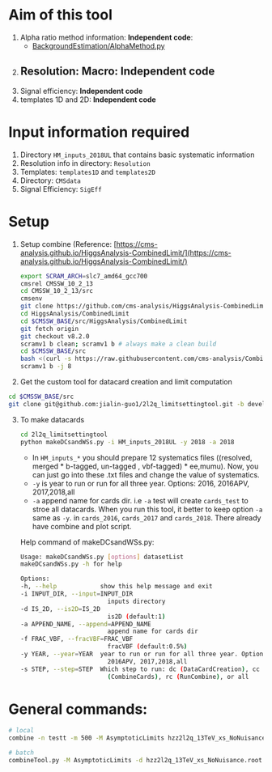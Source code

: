 # Aim of this tool

1. Alpha  ratio method information: **Independent code**:
    - [BackgroundEstimation/AlphaMethod.py](https://github.com/jialin-guo1/HZZAnalysis/blob/994e9a59b67da505dbe7d15605558ab414eb1310/BackgroundEstimation/AlphaMethod.py)
1.  Resolution: Macro: **Independent code**
    -
1. Signal efficiency: **Independent code**
1. templates 1D and 2D: **Independent code**


# Input information required

1. Directory `HM_inputs_2018UL` that contains basic systematic information
2. Resolution info in directory: `Resolution`
3. Templates: `templates1D` and  `templates2D`
4. Directory: `CMSdata`
5. Signal Efficiency: `SigEff`

# Setup

1. Setup combine (Reference: [https://cms-analysis.github.io/HiggsAnalysis-CombinedLimit/](https://cms-analysis.github.io/HiggsAnalysis-CombinedLimit/)

    ```bash
    export SCRAM_ARCH=slc7_amd64_gcc700
    cmsrel CMSSW_10_2_13
    cd CMSSW_10_2_13/src
    cmsenv
    git clone https://github.com/cms-analysis/HiggsAnalysis-CombinedLimit.git HiggsAnalysis/CombinedLimit
    cd HiggsAnalysis/CombinedLimit
    cd $CMSSW_BASE/src/HiggsAnalysis/CombinedLimit
    git fetch origin
    git checkout v8.2.0
    scramv1 b clean; scramv1 b # always make a clean build
    cd $CMSSW_BASE/src
    bash <(curl -s https://raw.githubusercontent.com/cms-analysis/CombineHarvester/master/CombineTools/scripts/sparse-checkout-ssh.sh)
    scramv1 b -j 8
    ```

2. Get the custom tool for datacard creation and limit computation

  ```bash
  cd $CMSSW_BASE/src
  git clone git@github.com:jialin-guo1/2l2q_limitsettingtool.git -b develop
  ```

3. To make datacards

    ```bash
    cd 2l2q_limitsettingtool
    python makeDCsandWSs.py -i HM_inputs_2018UL -y 2018 -a 2018
    ```

    - In `HM_inputs_*` you should prepare 12 systematics files  ((resolved, merged * b-tagged, un-tagged , vbf-tagged) * ee,mumu). Now, you can just go into these .txt files and change the value of systematics.
    - `-y` is year to run or run for all three year. Options: 2016, 2016APV, 2017,2018,all
    - `-a` append name for cards dir. i.e `-a` test will create `cards_test` to stroe all datacards. When you run this tool, it better to keep option `-a` same as `-y`. in `cards_2016`, `cards_2017` and `cards_2018`. There already have combine and plot script.

    Help command of makeDCsandWSs.py:

    ```bash
    Usage: makeDCsandWSs.py [options] datasetList
    makeDCsandWSs.py -h for help

    Options:
    -h, --help            show this help message and exit
    -i INPUT_DIR, --input=INPUT_DIR
                            inputs directory
    -d IS_2D, --is2D=IS_2D
                            is2D (default:1)
    -a APPEND_NAME, --append=APPEND_NAME
                            append name for cards dir
    -f FRAC_VBF, --fracVBF=FRAC_VBF
                            fracVBF (default:0.5%)
    -y YEAR, --year=YEAR  year to run or run for all three year. Options: 2016,
                            2016APV, 2017,2018,all
    -s STEP, --step=STEP  Which step to run: dc (DataCardCreation), cc
                            (CombineCards), rc (RunCombine), or all
    ```

# General commands:

```bash
# local
combine -n testt -m 500 -M AsymptoticLimits hzz2l2q_13TeV_xs_NoNuisance.txt --rMax 1 --rAbsAcc 0 --run blind

# batch
combineTool.py -M AsymptoticLimits -d hzz2l2q_13TeV_xs_NoNuisance.root --rMax 1 --rAbsAcc 0 --run blind -m 500 --job-mode condor
```
